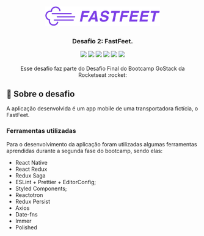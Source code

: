<h1 align="center">
  <img alt="Fastfeet" title="Fastfeet" src=".github/logo.png" width="300px" />
</h1>

<h3 align="center">
  Desafio 2: FastFeet.

![](https://img.shields.io/github/package-json/v/morpa/FastFeet-Mobile.svg)
![](https://img.shields.io/github/last-commit/morpa/FastFeet-Mobile.svg?color=red)
![](https://img.shields.io/github/languages/top/morpa/FastFeet-Mobile.svg?color=yellow)
![](https://img.shields.io/github/languages/count/morpa/FastFeet-Mobile.svg?color=lightgrey)
![](https://img.shields.io/github/languages/code-size/morpa/FastFeet-Mobile.svg)
![](https://img.shields.io/github/repo-size/morpa/FastFeet-Mobile.svg?color=blueviolet)

</h3>

<p align="center">Esse desafio faz parte do Desafio Final do Bootcamp GoStack da Rocketseat :rocket: </p>

## :rocket: Sobre o desafio

A aplicação desenvolvida é um app mobile de uma transportadora fictícia, o FastFeet.

### **Ferramentas utilizadas**

Para o desenvolvimento da aplicação foram utilizadas algumas ferramentas aprendidas durante a segunda fase do bootcamp, sendo elas:

- React Native
- React Redux
- Redux Saga
- ESLint + Prettier + EditorConfig;
- Styled Components;
- Reactotron
- Redux Persist
- Axios
- Date-fns
- Immer
- Polished
